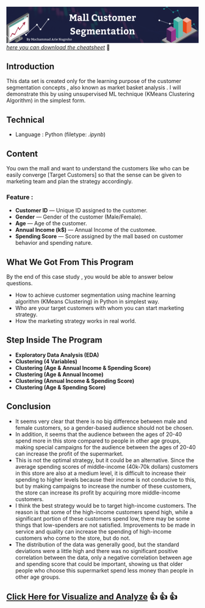 ![This is an image](https://github.com/arienugroho050396/Mall-Customer-Segmentation-Unsupervised-ML/blob/main/Header.png)
[*here you can download the cheatsheet*](https://www.kaggle.com/vjchoudhary7/customer-segmentation-tutorial-in-python)  :department_store:

## Introduction 
This data set is created only for the learning purpose of the customer segmentation concepts , also known as market basket analysis . I will demonstrate this by using unsupervised ML technique (KMeans Clustering Algorithm) in the simplest form.

## Technical
- Language : Python (filetype: *.ipynb*)

## Content
You own the mall and want to understand the customers like who can be easily converge [Target Customers] so that the sense can be given to marketing team and plan the strategy accordingly.

### Feature :
- **Customer ID** — Unique ID assigned to the customer.
- **Gender** — Gender of the customer (Male/Female).
- **Age** — Age of the customer.
- **Annual Income (k$)** — Annual Income of the customee.
- **Spending Score** — Score assigned by the mall based on customer behavior and spending nature.

## What We Got From This Program
By the end of this case study , you would be able to answer below questions.
- How to achieve customer segmentation using machine learning algorithm (KMeans Clustering) in Python in simplest way.
- Who are your target customers with whom you can start marketing strategy.
- How the marketing strategy works in real world.

## Step Inside The Program
- **Exploratory Data Analysis (EDA)**
- **Clustering (4 Variables)**
- **Clustering (Age & Annual Income & Spending Score)**
- **Clustering (Age & Annual Income)**
- **Clustering (Annual Income & Spending Score)**
- **Clustering (Age & Spending Score)**

## Conclusion
- It seems very clear that there is no big difference between male and female customers, so a gender-based audience should not be chosen.
- In addition, it seems that the audience between the ages of 20-40 spend more in this store compared to people in other age groups, making special campaigns for the audience between the ages of 20-40 can increase the profit of the supermarket.
- This is not the optimal strategy, but it could be an alternative. Since the average spending scores of middle-income (40k-70k dollars) customers in this store are also at a medium level, it is difficult to increase their spending to higher levels because their income is not conducive to this, but by making campaigns to increase the number of these customers, the store can increase its profit by acquiring more middle-income customers.
- I think the best strategy would be to target high-income customers. The reason is that some of the high-income customers spend high, while a significant portion of these customers spend low, there may be some things that low-spenders are not satisfied. Improvements to be made in service and quality can increase the spending of high-income customers who come to the store, but do not.
- The distribution of the data was generally good, but the standard deviations were a little high and there was no significant positive correlation between the data, only a negative correlation between age and spending score that could be important, showing us that older people who choose this supermarket spend less money than people in other age groups.
 
## [Click Here  for Visualize and Analyze](https://arienugroho050396.github.io/project5.html) :thumbsup: :thumbsup: :thumbsup: 

